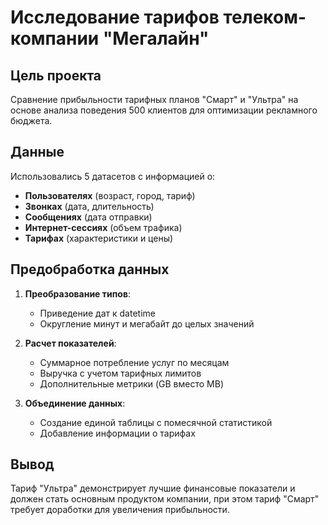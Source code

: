 # Исследование тарифов телеком-компании "Мегалайн"

## Цель проекта
Сравнение прибыльности тарифных планов "Смарт" и "Ультра" на основе анализа поведения 500 клиентов для оптимизации рекламного бюджета.

## Данные
Использовались 5 датасетов с информацией о:
- **Пользователях** (возраст, город, тариф)
- **Звонках** (дата, длительность)
- **Сообщениях** (дата отправки)
- **Интернет-сессиях** (объем трафика)
- **Тарифах** (характеристики и цены)

## Предобработка данных
1. **Преобразование типов**:
   - Приведение дат к datetime
   - Округление минут и мегабайт до целых значений

2. **Расчет показателей**:
   - Суммарное потребление услуг по месяцам
   - Выручка с учетом тарифных лимитов
   - Дополнительные метрики (GB вместо MB)

3. **Объединение данных**:
   - Создание единой таблицы с помесячной статистикой
   - Добавление информации о тарифах

## Вывод
Тариф "Ультра" демонстрирует лучшие финансовые показатели и должен стать основным продуктом компании, при этом тариф "Смарт" требует доработки для увеличения прибыльности.
